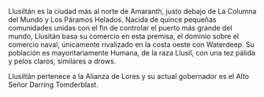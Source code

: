 <p>Llusiltán es la ciudad más al norte de Amaranth, justo debajo de La Columna del Mundo y Los Páramos Helados. Nacida de quince pequeñas comunidades unidas con el fin de controlar el puerto más grande del mundo, Llusitán basa su comercio en esta premisa, el dominio sobre el comercio naval, únicamente rivalizado en la costa oeste con Waterdeep. Su población es mayoritariamente Humana, de la raza Llusil, con una tez pálida y pelos claros, similares a drows.</p>
<p>Llusiltán pertenece a la Alianza de Lores y su actual gobernador es el Alto Señor Darring Tomderblast.</p>
